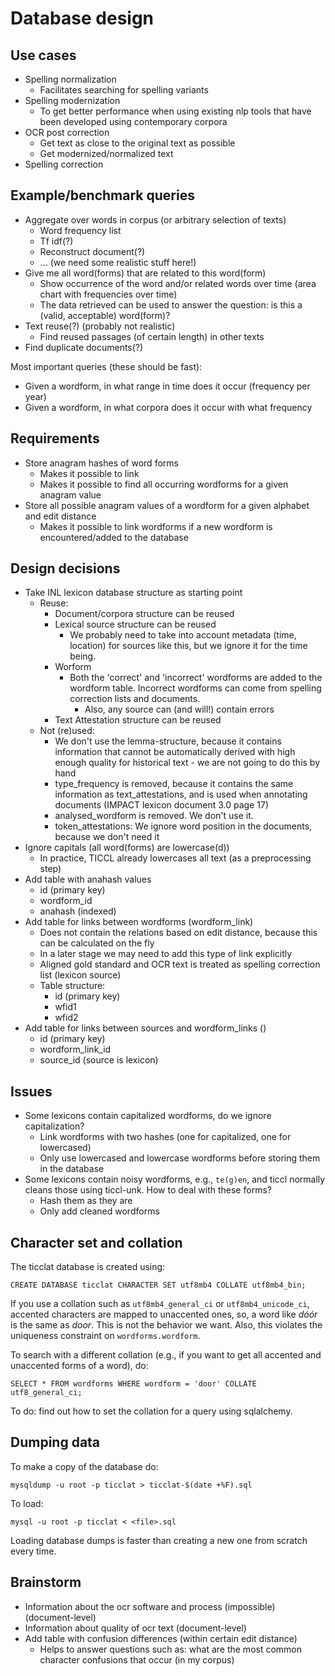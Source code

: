 # Database design

## Use cases

* Spelling normalization
	- Facilitates searching for spelling variants
* Spelling modernization
	- To get better performance when using existing nlp tools that have been
	  developed using contemporary corpora
* OCR post correction
	- Get text as close to the original text as possible
	- Get modernized/normalized text
* Spelling correction

## Example/benchmark queries

* Aggregate over words in corpus (or arbitrary selection of texts)
	- Word frequency list
	- Tf idf(?)
	- Reconstruct document(?)
	- ... (we need some realistic stuff here!)
* Give me all word(forms) that are related to this word(form)
	- Show occurrence of the word and/or related words over time (area chart with frequencies over time)
	- The data retrieved can be used to answer the question: is this a (valid, acceptable) word(form)?
* Text reuse(?) (probably not realistic)
	- Find reused passages (of certain length) in other texts
* Find duplicate documents(?)

Most important queries (these should be fast):
* Given a wordform, in what range in time does it occur (frequency per year)
* Given a wordform, in what corpora does it occur with what frequency

## Requirements

* Store anagram hashes of word forms
	- Makes it possible to link
	- Makes it possible to find all occurring wordforms for a given anagram value
* Store all possible anagram values of a wordform for a given alphabet and edit distance
	- Makes it possible to link wordforms if a new wordform is encountered/added to the database

## Design decisions

* Take INL lexicon database structure as starting point
	- Reuse:
		- Document/corpora structure can be reused
		- Lexical source structure can be reused
			- We probably need to take into account metadata (time, location) for sources like this, but we ignore it for the time being.
		- Worform
			- Both the 'correct' and 'incorrect' wordforms are added to the wordform table. Incorrect wordforms can come from spelling correction lists and documents.
				- Also, any source can (and will!) contain errors
		- Text Attestation structure can be reused
	- Not (re)used:
		- We don't use the lemma-structure, because it contains information that cannot be automatically derived with high enough quality for historical text - we are not going to do this by hand
		- type_frequency is removed, because it contains the same information as text_attestations, and is used when annotating documents (IMPACT lexicon document 3.0 page 17)
		- analysed_wordform is removed. We don't use it.
		- token_attestations: We ignore word position in the documents, because we don't need it
* Ignore capitals (all word(forms) are lowercase(d))
	- In practice, TICCL already lowercases all text (as a preprocessing step)
* Add table with anahash values
	- id (primary key)
	- wordform_id
	- anahash (indexed)
* Add table for links between wordforms (wordform_link)
	- Does not contain the relations based on edit distance, because this can be calculated on the fly
	- In a later stage we may need to add this type of link explicitly
	- Aligned gold standard and OCR text is treated as spelling correction list (lexicon source)
	- Table structure:
		- id (primary key)
		- wfid1
		- wfid2
* Add table for links between sources and wordform_links ()
	- id (primary key)
	- wordform_link_id
	- source_id (source is lexicon)

## Issues

* Some lexicons contain capitalized wordforms, do we ignore capitalization?
	- Link wordforms with two hashes (one for capitalized, one for lowercased)
	- Only use lowercased and lowercase wordforms before storing them in the database
* Some lexicons contain noisy wordforms, e.g., `te(g)en`, and ticcl normally cleans those using ticcl-unk. How to deal with these forms?
	- Hash them as they are
	- Only add cleaned wordforms

## Character set and collation

The ticclat database is created using:

```
CREATE DATABASE ticclat CHARACTER SET utf8mb4 COLLATE utf8mb4_bin;
```

If you use a collation such as `utf8mb4_general_ci` or `utf8mb4_unicode_ci`,
accented characters are mapped to unaccented ones, so, a word like _dóór_ is the
same as _door_. This is not the behavior we want. Also, this violates the uniqueness
constraint on `wordforms.wordform`.

To search with a different collation (e.g., if you want to get all accented and
unaccented forms of a word), do:

```
SELECT * FROM wordforms WHERE wordform = 'door' COLLATE utf8_general_ci;
```

To do: find out how to set the collation for a query using sqlalchemy.

## Dumping data

To make a copy of the database do:

```
mysqldump -u root -p ticclat > ticclat-$(date +%F).sql
```

To load:

```
mysql -u root -p ticclat < <file>.sql
```

Loading database dumps is faster than creating a new one from scratch every time.

## Brainstorm

* Information about the ocr software and process (impossible) (document-level)
* Information about quality of ocr text (document-level)
* Add table with confusion differences (within certain edit distance)
	- Helps to answer questions such as: what are the most common character confusions that occur (in my corpus)
